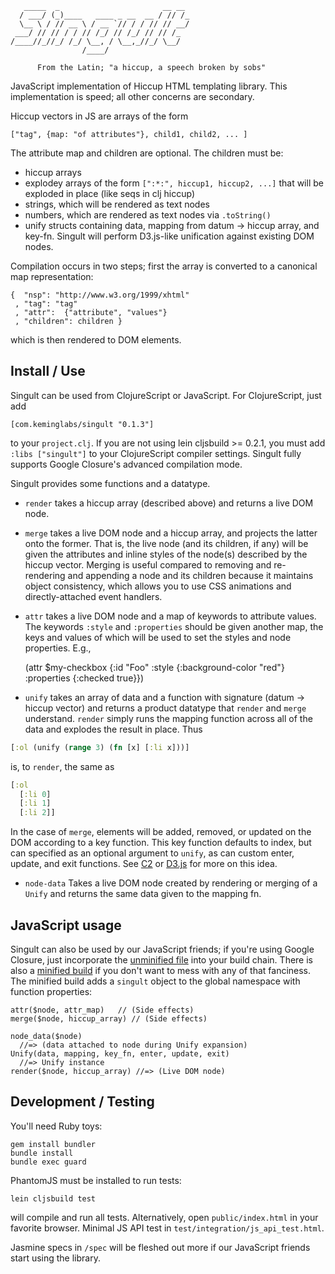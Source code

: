 
       _____  _                       __ __ 
      / ___/ (_)____   ____ _ __  __ / // /_
      \__ \ / // __ \ / __ `// / / // // __/
     ___/ // // / / // /_/ // /_/ // // /_  
    /____//_//_/ /_/ \__, / \__,_//_/ \__/  
                    /____/                  

          From the Latin; "a hiccup, a speech broken by sobs"

JavaScript implementation of Hiccup HTML templating library.
This implementation is speed; all other concerns are secondary.

Hiccup vectors in JS are arrays of the form

    ["tag", {map: "of attributes"}, child1, child2, ... ]

The attribute map and children are optional. The children must be:

+ hiccup arrays
+ explodey arrays of the form `[":*:", hiccup1, hiccup2, ...]` that
  will be exploded in place (like seqs in clj hiccup)
+ strings, which will be rendered as text nodes
+ numbers, which are rendered as text nodes via `.toString()`
+ unify structs containing data, mapping from datum -> hiccup
  array, and key-fn. Singult will perform D3.js-like unification
  against existing DOM nodes.

Compilation occurs in two steps; first the array is converted to a
canonical map representation:

    {  "nsp": "http://www.w3.org/1999/xhtml"
     , "tag": "tag"
     , "attr":  {"attribute", "values"}
     , "children": children }

which is then rendered to DOM elements.

Install / Use
--------------
Singult can be used from ClojureScript or JavaScript.
For ClojureScript, just add

    [com.keminglabs/singult "0.1.3"]

to your `project.clj`. If you are not using lein cljsbuild >= 0.2.1,
you must add `:libs ["singult"]` to your ClojureScript compiler
settings. Singult fully supports Google Closure's advanced compilation
mode.

Singult provides some functions and a datatype.

+ `render` takes a hiccup array (described above) and returns a live
DOM node.

+ `merge` takes a live DOM node and a hiccup array, and projects the
latter onto the former. That is, the live node (and its children, if
any) will be given the attributes and inline styles of the node(s)
described by the hiccup vector. Merging is useful compared to removing
and re-rendering and appending a node and its children because it
maintains object consistency, which allows you to use CSS animations
and directly-attached event handlers.

+ `attr` takes a live DOM node and a map of keywords to attribute
values. The keywords `:style` and `:properties` should be given
another map, the keys and values of which will be used to set the
styles and node properties. E.g.,

    (attr $my-checkbox {:id "Foo"
                        :style {:background-color "red"}
                        :properties {:checked true}})


+ `unify` takes an array of data and a function with signature
(datum -> hiccup vector) and returns a product datatype that `render`
and `merge` understand. `render` simply runs the mapping function
across all of the data and explodes the result in place. Thus

```clojure
[:ol (unify (range 3) (fn [x] [:li x]))]
```

is, to `render`, the same as

```clojure
[:ol
  [:li 0]
  [:li 1]
  [:li 2]]
```

In the case of `merge`, elements will be added, removed, or updated on
the DOM according to a key function.
This key function defaults to index, but can specified as an optional
argument to `unify`, as can custom enter, update, and exit functions.
See [C2](http://github.com/lynaghk/c2/) or [D3.js](http://d3js.org/)
for more on this idea.

+ `node-data` Takes a live DOM node created by rendering or merging of
a `Unify` and returns the same data given to the mapping fn.

JavaScript usage
----------------
Singult can also be used by our JavaScript friends; if you're using
Google Closure, just incorporate the 
[unminified file](https://github.com/downloads/lynaghk/singult/Singult.js)
into your build chain. There is also a 
[minified build](https://github.com/downloads/lynaghk/singult/singult.min.js)
if you don't want to mess with any of that fanciness. The minified
build adds a `singult` object to the global namespace with function
properties:

    attr($node, attr_map)   // (Side effects)
    merge($node, hiccup_array) // (Side effects)

    node_data($node)       
      //=> (data attached to node during Unify expansion)
    Unify(data, mapping, key_fn, enter, update, exit) 
      //=> Unify instance
    render($node, hiccup_array) //=> (Live DOM node)





Development / Testing
----------------------
You'll need Ruby toys:

    gem install bundler
    bundle install
    bundle exec guard

PhantomJS must be installed to run tests:

    lein cljsbuild test

will compile and run all tests. Alternatively, open
`public/index.html` in your favorite browser.
Minimal JS API test in `test/integration/js_api_test.html`.

Jasmine specs in `/spec` will be fleshed out more if our JavaScript
friends start using the library.
